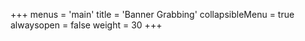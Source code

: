 +++
menus = 'main'
title = 'Banner Grabbing'
collapsibleMenu = true
alwaysopen = false
weight = 30
+++



